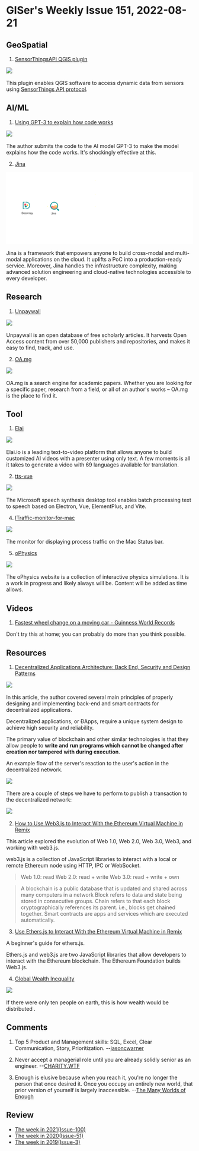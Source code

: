 # GISer's Weekly Issue 151, 2022-08-21

## GeoSpatial

1. [SensorThingsAPI QGIS plugin](https://github.com/AirBreak-UIA/SensorThingsAPI_QGIS-plugin)

![](https://user-images.githubusercontent.com/110025591/181605921-3ef9ed37-4948-4fc0-b659-dd290c7691c9.png)

This plugin enables QGIS software to access dynamic data from sensors using [SensorThings API protocol](https://www.ogc.org/standards/sensorthings).

## AI/ML

1. [Using GPT-3 to explain how code works](https://simonwillison.net/2022/Jul/9/gpt-3-explain-code/)

![](https://cdn.beekka.com/blogimg/asset/202207/bg2022070917.webp)

The author submits the code to the AI model GPT-3 to make the model explains how the code works. It's shockingly effective at this.

2. [Jina](https://github.com/jina-ai/jina)

![](https://github.com/jina-ai/jina/raw/master/.github/readme/core-tree-graph.svg?raw=true)

Jina is a framework that empowers anyone to build cross-modal and multi-modal applications on the cloud. It uplifts a PoC into a production-ready service. Moreover, Jina handles the infrastructure complexity, making advanced solution engineering and cloud-native technologies accessible to every developer.

## Research

1. [Unpaywall](https://unpaywall.org/)

![](https://cdn.beekka.com/blogimg/asset/202205/bg2022050706.webp)

Unpaywall is an open database of free scholarly articles. It harvests Open Access content from over 50,000 publishers and repositories, and makes it easy to find, track, and use.

2. [OA.mg](https://oa.mg/)

![](https://cdn.beekka.com/blogimg/asset/202205/bg2022050705.webp)

OA.mg is a search engine for academic papers. Whether you are looking for a specific paper, research from a field, or all of an author's works – OA.mg is the place to find it.

## Tool

1. [Elai](https://elai.io/)

![](https://tva1.sinaimg.cn/large/e6c9d24ely1h5b9kt5syzj21sc0tcdje.jpg)

Elai.io is a leading text-to-video platform that allows anyone to build customized AI videos with a presenter using only text. A few moments is all it takes to generate a video with 69 languages available for translation.

2. [tts-vue](https://github.com/LokerL/tts-vue)

![](https://tva1.sinaimg.cn/large/e6c9d24ely1h5b9kt08dbj20p00goq57.jpg)

The Microsoft speech synthesis desktop tool enables batch processing text to speech based on Electron, Vue, ElementPlus, and Vite.

4. [ITraffic-monitor-for-mac](https://github.com/foamzou/ITraffic-monitor-for-mac)

![](https://github.com/foamzou/ITraffic-monitor-for-mac/raw/main/snapshot.png)

The monitor for displaying process traffic on the Mac Status bar.

5. [oPhysics](https://ophysics.com/index.html)

![](https://cdn.beekka.com/blogimg/asset/202208/bg2022081815.webp)

The oPhysics website is a collection of interactive physics simulations. It is a work in progress and likely always will be. Content will be added as time allows.

## Videos

1. [Fastest wheel change on a moving car - Guinness World Records](https://www.youtube.com/watch?v=cAd_PZOSB2k)

Don't try this at home; you can probably do more than you think possible.

## Resources

1. [Decentralized Applications Architecture: Back End, Security and Design Patterns](https://www.freecodecamp.org/news/how-to-design-a-secure-backend-for-your-decentralized-application-9541b5d8bddb/)

![](https://cdn-media-1.freecodecamp.org/images/1*sd62aH6GGS1RoCR9t4QNyQ.png)

In this article, the author covered several main principles of properly designing and implementing back-end and smart contracts for decentralized applications.

Decentralized applications, or ÐApps, require a unique system design to achieve high security and reliability.

The primary value of blockchain and other similar technologies is that they allow people to **write and run programs which cannot be changed after creation nor tampered with during execution**.

An example flow of the server's reaction to the user's action in the decentralized network.

![](https://cdn-media-1.freecodecamp.org/images/86mjnQ0gwUrAbrBL4t8LFCXbC4HyckEsmFYQ)

There are a couple of steps we have to perform to publish a transaction to the decentralized network:

![](https://cdn-media-1.freecodecamp.org/images/ZFZYOVlaW-CDPFpzwutxZTCVdeM4ifLqpsK8)

2. [How to Use Web3.js to Interact With the Ethereum Virtual Machine in Remix](https://betterprogramming.pub/how-to-use-web3-js-to-interact-with-the-ethereum-virtual-machine-in-remix-f4923b18e707)

This article explored the evolution of Web 1.0, Web 2.0, Web 3.0, Web3, and working with web3.js.

web3.js is a collection of JavaScript libraries to interact with a local or remote Ethereum node using HTTP, IPC or WebSocket.

> Web 1.0: read
> Web 2.0: read + write
> Web 3.0: read + write + own

> A blockchain is a public database that is updated and shared across many computers in a network
> Block refers to data and state being stored in consecutive groups.
> Chain refers to that each block cryptographically references its parent. i.e., blocks get chained together.
> Smart contracts are apps and services which are executed automatically.

3. [Use Ethers.js to Interact With the Ethereum Virtual Machine in Remix](https://betterprogramming.pub/use-ethers-js-to-interact-with-the-ethereum-virtual-machine-in-remix-a0559fe5a0f1)

A beginner's guide for ethers.js.

Ethers.js and web3.js are two JavaScript libraries that allow developers to interact with the Ethereum blockchain. The Ethereum Foundation builds Web3.js.

4. [Global Wealth Inequality](https://www.reddit.com/r/dataisbeautiful/comments/wp8gf7/oc_if_there_were_only_10_people_on_earth_this_is/)

![](https://preview.redd.it/2vkg55fuhxh91.jpg?width=640&crop=smart&auto=webp&s=8e822b53b540e5bd6bc05956fa18d81a97544600)

If there were only ten people on earth, this is how wealth would be distributed
.

## Comments

1. Top 5 Product and Management skills: SQL, Excel, Clear Communication, Story, Prioritization.
   --[jasoncwarner](https://www.craigkerstiens.com/2021/04/27/top-5-product-and-management-skills-sql-excel-clear-communication-story-prioritization/)

2. Never accept a managerial role until you are already solidly senior as an engineer.
   --[CHARITY.WTF](https://charity.wtf/2022/03/24/twin-anxieties-of-the-engineer-manager-pendulum/)

3. Enough is elusive because when you reach it, you're no longer the person that once desired it. Once you occupy an entirely new world, that prior version of yourself is largely inaccessible.
   --[The Many Worlds of Enough](https://moretothat.com/the-many-worlds-of-enough/)

## Review

- [The week in 2021(Issue-100)](https://github.com/lkcozy/weekly/blob/master/docs/2021/issue-100.md)
- [The week in 2020(Issue-51)](https://github.com/lkcozy/weekly/blob/master/docs/2020/issue-51.md)
- [The week in 2019(Issue-3)](https://github.com/lkcozy/weekly/blob/master/docs/2019/issue-3.md)
